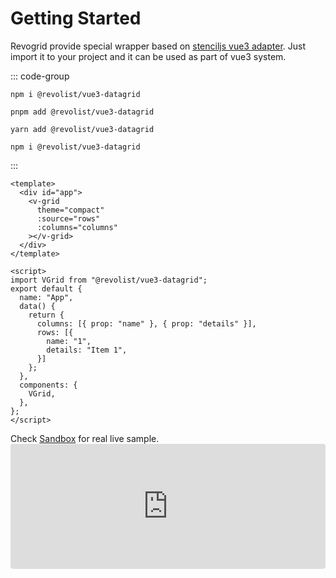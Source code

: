 # Getting Started

Revogrid provide special wrapper based on [stenciljs vue3 adapter](https://www.npmjs.com/package/@stencil/vue3-output-target). Just import it to your project and it can be used as part of vue3 system.

::: code-group

```npm
npm i @revolist/vue3-datagrid

```

```pnpm
pnpm add @revolist/vue3-datagrid
```

```yarn
yarn add @revolist/vue3-datagrid
```

```bun
npm i @revolist/vue3-datagrid
```
:::


```vue
<template>
  <div id="app">
    <v-grid
      theme="compact"
      :source="rows"
      :columns="columns"
    ></v-grid>
  </div>
</template>
 
<script>
import VGrid from "@revolist/vue3-datagrid";
export default {
  name: "App",
  data() {
    return {
      columns: [{ prop: "name" }, { prop: "details" }],
      rows: [{
        name: "1",
        details: "Item 1",
      }]
    };
  },
  components: {
    VGrid,
  },
};
</script>
```

Check [Sandbox](https://codesandbox.io/s/data-vue-test-3wkzi?file=/src/App.vue) for real live sample.
<ClientOnly>
    <iframe src="https://codesandbox.io/embed/revo-grid-vue3-thry7?fontsize=14&hidenavigation=1&theme=dark"
     style="width:100%; height:200px; border:0; border-radius: 4px; overflow:hidden;"
     title="revo-grid-vue3"
     allow="accelerometer; ambient-light-sensor; camera; encrypted-media; geolocation; gyroscope; hid; microphone; midi; payment; usb; vr; xr-spatial-tracking"
     sandbox="allow-forms allow-modals allow-popups allow-presentation allow-same-origin allow-scripts"></iframe>
</ClientOnly>

